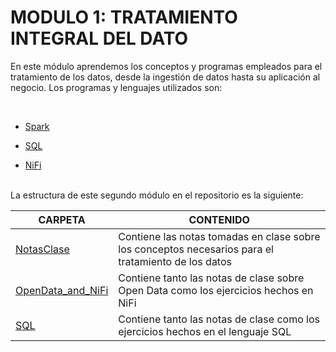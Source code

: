 # MODULO 1:  TRATAMIENTO INTEGRAL DEL DATO

En este módulo aprendemos los conceptos y programas empleados para el tratamiento de los datos, desde la ingestión de datos hasta su aplicación al negocio. Los programas y lenguajes utilizados son:

<br>

 - [Spark](<https://spark.apache.org/>)
  
 - [SQL](<https://www.w3schools.com/sql/>)
 - [NiFi](<https://nifi.apache.org/>)
  

<br>
La estructura de este segundo módulo en el repositorio es la siguiente:

<br>

| CARPETA | CONTENIDO |
| ------ | ------ |
| [NotasClase](NotasClase/) | Contiene las notas tomadas en clase sobre los conceptos necesarios para el tratamiento de los datos |
| [OpenData_and_NiFi](OpenData_and_NiFi/) | Contiene tanto las notas de clase sobre Open Data como los ejercicios hechos en NiFi |
| [SQL](SQL/) | Contiene tanto las notas de clase como los ejercicios hechos en el lenguaje SQL |